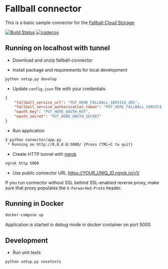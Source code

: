 # Fallball connector

This is a basic sample connector for the [Fallball Cloud Storage](https://github.com/ingrammicro/fallball-service).

[![Build Status](https://travis-ci.org/ingrammicro/fallball-connector.svg?branch=master)](https://travis-ci.org/ingrammicro/fallball-connector)
[![codecov](https://codecov.io/gh/ingrammicro/fallball-connector/branch/master/graph/badge.svg)](https://codecov.io/gh/ingrammicro/fallball-connector)

## Running on localhost with tunnel

* Download and unzip fallball-connector

* Install package and requirements for local development

```bash
python setup.py develop
```

* Update `config.json` file with your credantials

```json
{
    "fallball_service_url": "PUT_HERE_FALLBALL_SERVICE_URI",
    "fallball_service_authorization_token": "PUT_HERE_FALLBALL_SERVICE_AUTHORIZATION_TOKEN",
    "oauth_key": "PUT_HERE_OAUTH_KEY",
    "oauth_secret": "PUT_HERE_OAUTH_SECRET"
}
```

* Run application

```bash
$ python connector/app.py
 * Running on http://0.0.0.0:5000/ (Press CTRL+C to quit)
```

* Create HTTP tunnel with [ngrok](https://ngrok.io)

```bash
ngrok http 5000
```

* Use public connector URL <https://YOUR_UNIQ_ID.ngrok.io/v1/>

If you run connector without SSL behind SSL-enabled reverse proxy, make sure that proxy populates the `X-Forwarded-Proto` header.

## Running in Docker

```bash
docker-compose up
```

Application is started in debug mode in docker container on port 5000.

## Development

* Run unit tests

```bash
python setup.py nosetests
```
